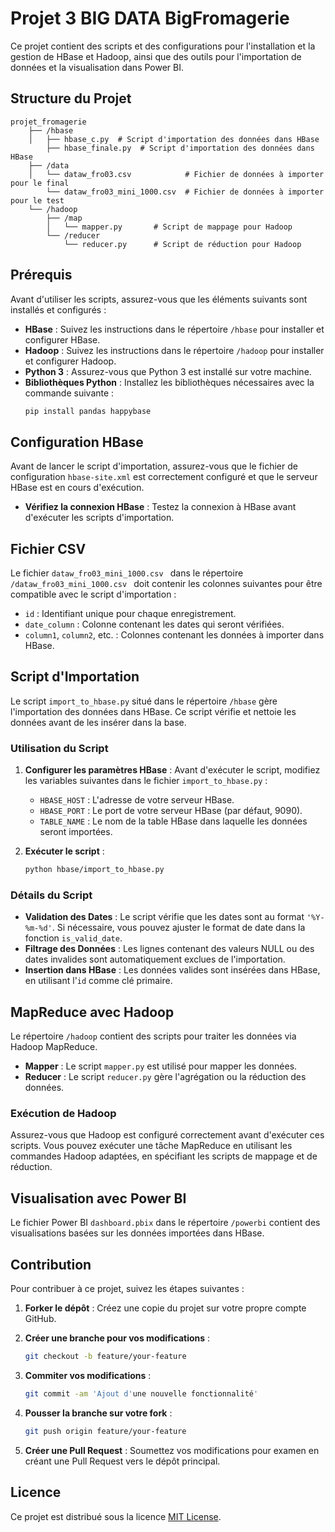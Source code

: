 # Projet 3 BIG DATA BigFromagerie

Ce projet contient des scripts et des configurations pour l'installation et la gestion de HBase et Hadoop, ainsi que des outils pour l'importation de données et la visualisation dans Power BI.

## Structure du Projet

```
projet_fromagerie
    ├── /hbase
    │   ├── hbase_c.py  # Script d'importation des données dans HBase
        ├── hbase_finale.py  # Script d'importation des données dans HBase
    ├── /data
    │   └── dataw_fro03.csv            # Fichier de données à importer pour le final 
        └── dataw_fro03_mini_1000.csv  # Fichier de données à importer pour le test
    └── /hadoop
        ├── /map
        │   └── mapper.py       # Script de mappage pour Hadoop
        └── /reducer
            └── reducer.py      # Script de réduction pour Hadoop
```

## Prérequis

Avant d'utiliser les scripts, assurez-vous que les éléments suivants sont installés et configurés :

- **HBase** : Suivez les instructions dans le répertoire `/hbase` pour installer et configurer HBase.
- **Hadoop** : Suivez les instructions dans le répertoire `/hadoop` pour installer et configurer Hadoop.
- **Python 3** : Assurez-vous que Python 3 est installé sur votre machine.
- **Bibliothèques Python** : Installez les bibliothèques nécessaires avec la commande suivante :
  ```bash
  pip install pandas happybase
  ```

## Configuration HBase

Avant de lancer le script d'importation, assurez-vous que le fichier de configuration `hbase-site.xml` est correctement configuré et que le serveur HBase est en cours d'exécution.

- **Vérifiez la connexion HBase** : Testez la connexion à HBase avant d'exécuter les scripts d'importation.

## Fichier CSV

Le fichier `dataw_fro03_mini_1000.csv ` dans le répertoire `/dataw_fro03_mini_1000.csv ` doit contenir les colonnes suivantes pour être compatible avec le script d'importation :

- `id` : Identifiant unique pour chaque enregistrement.
- `date_column` : Colonne contenant les dates qui seront vérifiées.
- `column1`, `column2`, etc. : Colonnes contenant les données à importer dans HBase.

## Script d'Importation

Le script `import_to_hbase.py` situé dans le répertoire `/hbase` gère l'importation des données dans HBase. Ce script vérifie et nettoie les données avant de les insérer dans la base.

### Utilisation du Script

1. **Configurer les paramètres HBase** : Avant d'exécuter le script, modifiez les variables suivantes dans le fichier `import_to_hbase.py` :

   - `HBASE_HOST` : L'adresse de votre serveur HBase.
   - `HBASE_PORT` : Le port de votre serveur HBase (par défaut, 9090).
   - `TABLE_NAME` : Le nom de la table HBase dans laquelle les données seront importées.

2. **Exécuter le script** :
   ```bash
   python hbase/import_to_hbase.py
   ```

### Détails du Script

- **Validation des Dates** : Le script vérifie que les dates sont au format `'%Y-%m-%d'`. Si nécessaire, vous pouvez ajuster le format de date dans la fonction `is_valid_date`.
- **Filtrage des Données** : Les lignes contenant des valeurs NULL ou des dates invalides sont automatiquement exclues de l'importation.
- **Insertion dans HBase** : Les données valides sont insérées dans HBase, en utilisant l'`id` comme clé primaire.

## MapReduce avec Hadoop

Le répertoire `/hadoop` contient des scripts pour traiter les données via Hadoop MapReduce.

- **Mapper** : Le script `mapper.py` est utilisé pour mapper les données.
- **Reducer** : Le script `reducer.py` gère l'agrégation ou la réduction des données.

### Exécution de Hadoop

Assurez-vous que Hadoop est configuré correctement avant d'exécuter ces scripts. Vous pouvez exécuter une tâche MapReduce en utilisant les commandes Hadoop adaptées, en spécifiant les scripts de mappage et de réduction.

## Visualisation avec Power BI

Le fichier Power BI `dashboard.pbix` dans le répertoire `/powerbi` contient des visualisations basées sur les données importées dans HBase.


## Contribution

Pour contribuer à ce projet, suivez les étapes suivantes :

1. **Forker le dépôt** : Créez une copie du projet sur votre propre compte GitHub.

2. **Créer une branche pour vos modifications** :
   ```bash
   git checkout -b feature/your-feature
   ```

3. **Commiter vos modifications** :
   ```bash
   git commit -am 'Ajout d'une nouvelle fonctionnalité'
   ```

4. **Pousser la branche sur votre fork** :
   ```bash
   git push origin feature/your-feature
   ```

5. **Créer une Pull Request** : Soumettez vos modifications pour examen en créant une Pull Request vers le dépôt principal.

## Licence

Ce projet est distribué sous la licence [MIT License](LICENSE).
